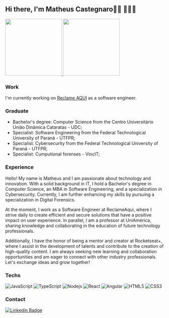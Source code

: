 ## Hi there, I'm Matheus Castegnaro👋🏼 👨🏻‍💻

<div align="left">
  <a href="https://github.com/MCastegnaro">
  <img height="180em" src="https://github-readme-stats.vercel.app/api?username=mcastegnaro&show_icons=true&include_all_commits=true&count_private=true"/>
  <img height="180em" src="https://github-readme-stats.vercel.app/api/top-langs/?username=mcastegnaro&layout=compact&langs_count=7"/>
</a>
</div>

### Work 
I'm currently working on [Reclame AQUI](https://www.reclameaqui.com.br) as a software engineer.

### Graduate
- Bachelor's degree: Computer Science from the Centro Universitário União Dinâmica Cataratas - UDC;
- Specialist: Software Engineering from the Federal Technological University of Paraná - UTFPR;
- Specialist: Cybersecurity from the Federal Technological University of Paraná - UTFPR;
- Specialist: Cumputional forenses - VincIT;

### Experience 
Hello! My name is Matheus and I am passionate about technology and innovation. With a solid background in IT, I hold a Bachelor's degree in Computer Science, an MBA in Software Engineering, and a specialization in Cybersecurity. Currently, I am further enhancing my skills by pursuing a specialization in Digital Forensics.

At the moment, I work as a Software Engineer at ReclameAqui, where I strive daily to create efficient and secure solutions that have a positive impact on user experience. In parallel, I am a professor at UniAmérica, sharing knowledge and collaborating in the education of future technology professionals.

Additionally, I have the honor of being a mentor and creator at Rocketseat+, where I assist in the development of talents and contribute to the creation of high-quality content. I am always seeking new learning and collaboration opportunities and am eager to connect with other industry professionals. Let's exchange ideas and grow together!

### Techs
![JavaScript](https://img.shields.io/badge/-JavaScript-black?style=flat-square&logo=javascript)
![TypeScript](https://img.shields.io/badge/-TypeScript-007ACC?style=flat-square&logo=typescript)
![Nodejs](https://img.shields.io/badge/-Nodejs-black?style=flat-square&logo=Node.js)
![React](https://img.shields.io/badge/-React-black?style=flat-square&logo=react)
![Angular](https://img.shields.io/badge/-Angular-red?style=flat-square&logo=angular)
![HTML5](https://img.shields.io/badge/-HTML5-E34F26?style=flat-square&logo=html5&logoColor=white)
![CSS3](https://img.shields.io/badge/-CSS3-1572B6?style=flat-square&logo=css3)

### Contact 
[![Linkedin Badge](https://img.shields.io/badge/-Linkedin-blue?style=flat-square&logo=Linkedin&link=https://www.linkedin.com/in/matheus-felipe-bonetti-castegnaro-04a093a1/)](https://www.linkedin.com/in/matheus-felipe-bonetti-castegnaro-04a093a1/)

